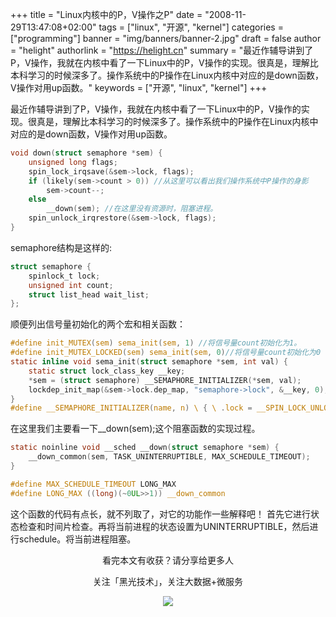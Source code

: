 +++
title = "Linux内核中的P，V操作之P"
date = "2008-11-29T13:47:08+02:00"
tags = ["linux", "开源", "kernel"]
categories = ["programming"]
banner = "img/banners/banner-2.jpg"
draft = false
author = "helight"
authorlink = "https://helight.cn"
summary = "最近作辅导讲到了P，V操作，我就在内核中看了一下Linux中的P，V操作的实现。很真是，理解比本科学习的时候深多了。操作系统中的P操作在Linux内核中对应的是down函数，V操作对用up函数。"
keywords = ["开源", "linux", "kernel"]
+++

最近作辅导讲到了P，V操作，我就在内核中看了一下Linux中的P，V操作的实现。很真是，理解比本科学习的时候深多了。操作系统中的P操作在Linux内核中对应的是down函数，V操作对用up函数。 
``` c
void down(struct semaphore *sem) { 
    unsigned long flags; 
    spin_lock_irqsave(&sem->lock, flags); 
    if (likely(sem->count > 0)) //从这里可以看出我们操作系统中P操作的身影 
        sem->count--; 
    else 
        __down(sem); //在这里没有资源时，阻塞进程。 
    spin_unlock_irqrestore(&sem->lock, flags); 
} 
```
semaphore结构是这样的:
``` c
struct semaphore { 
    spinlock_t lock; 
    unsigned int count; 
    struct list_head wait_list; 
}; 
```
顺便列出信号量初始化的两个宏和相关函数： 
``` c
#define init_MUTEX(sem) sema_init(sem, 1) //将信号量count初始化为1。 
#define init_MUTEX_LOCKED(sem) sema_init(sem, 0)//将信号量count初始化为0 
static inline void sema_init(struct semaphore *sem, int val) { 
    static struct lock_class_key __key; 
    *sem = (struct semaphore) __SEMAPHORE_INITIALIZER(*sem, val); 
    lockdep_init_map(&sem->lock.dep_map, "semaphore->lock", &__key, 0); 
} 
#define __SEMAPHORE_INITIALIZER(name, n) \ { \ .lock = __SPIN_LOCK_UNLOCKED((name).lock), \ .count = n, \ .wait_list = LIST_HEAD_INIT((name).wait_list), \ } 
```
在这里我们主要看一下__down(sem);这个阻塞函数的实现过程。 
``` c
static noinline void __sched __down(struct semaphore *sem) { 
    __down_common(sem, TASK_UNINTERRUPTIBLE, MAX_SCHEDULE_TIMEOUT); 
} 

#define MAX_SCHEDULE_TIMEOUT LONG_MAX 
#define LONG_MAX ((long)(~0UL>>1)) __down_common
```
这个函数的代码有点长，就不列取了，对它的功能作一些解释吧！ 首先它进行状态检查和时间片检查。再将当前进程的状态设置为UNINTERRUPTIBLE，然后进行schedule。将当前进程阻塞。

<center>
看完本文有收获？请分享给更多人<br>

关注「黑光技术」，关注大数据+微服务<br>

![](/img/qrcode_helight_tech.jpg)
</center>

